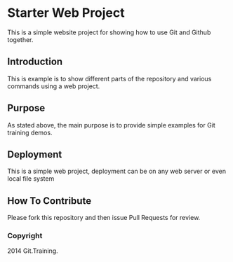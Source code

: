 # Starter Web Project

This is a simple website project for showing how to use Git and Github together.

## Introduction

This is example is to show different parts of the repository and various commands using a web project.

## Purpose

As stated above, the main purpose is to provide simple examples for Git training demos.

## Deployment

This is a simple web project, deployment can be on any web server or even local file system

## How To Contribute

Please fork this repository and then issue Pull Requests for review.

### Copyright

2014 Git.Training.
